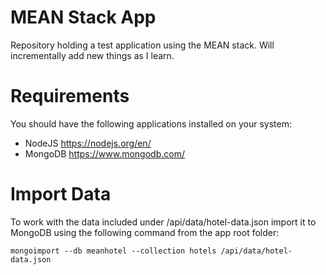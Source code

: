 # MEAN Stack App

Repository holding a test application using the MEAN stack. Will incrementally add new things as I learn.

# Requirements

You should have the following applications installed on your system:

- NodeJS https://nodejs.org/en/
- MongoDB https://www.mongodb.com/

# Import Data

To work with the data included under /api/data/hotel-data.json import it to MongoDB using the following command from the app root folder:
```
mongoimport --db meanhotel --collection hotels /api/data/hotel-data.json
```